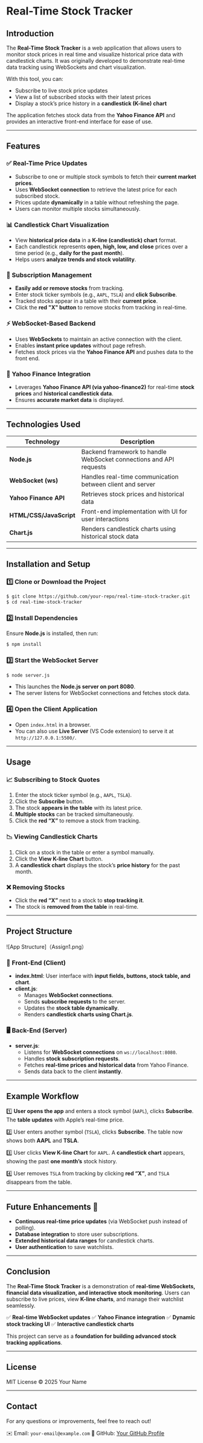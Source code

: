 # Real-Time Stock Tracker

## Introduction
The **Real-Time Stock Tracker** is a web application that allows users to monitor stock prices in real time and visualize historical price data with candlestick charts. It was originally developed to demonstrate real-time data tracking using WebSockets and chart visualization.

With this tool, you can:
- Subscribe to live stock price updates
- View a list of subscribed stocks with their latest prices
- Display a stock’s price history in a **candlestick (K-line) chart**

The application fetches stock data from the **Yahoo Finance API** and provides an interactive front-end interface for ease of use.

---

## Features

### ✅ Real-Time Price Updates
- Subscribe to one or multiple stock symbols to fetch their **current market prices**.
- Uses **WebSocket connection** to retrieve the latest price for each subscribed stock.
- Prices update **dynamically** in a table without refreshing the page.
- Users can monitor multiple stocks simultaneously.

### 📊 Candlestick Chart Visualization
- View **historical price data** in a **K-line (candlestick) chart** format.
- Each candlestick represents **open, high, low, and close** prices over a time period (e.g., **daily for the past month**).
- Helps users **analyze trends and stock volatility**.

### 🔄 Subscription Management
- **Easily add or remove stocks** from tracking.
- Enter stock ticker symbols (e.g., `AAPL`, `TSLA`) and **click Subscribe**.
- Tracked stocks appear in a table with their **current price**.
- Click the **red "X" button** to remove stocks from tracking in real-time.

### ⚡ WebSocket-Based Backend
- Uses **WebSockets** to maintain an active connection with the client.
- Enables **instant price updates** without page refresh.
- Fetches stock prices via the **Yahoo Finance API** and pushes data to the front end.

### 📡 Yahoo Finance Integration
- Leverages **Yahoo Finance API (via yahoo-finance2)** for real-time **stock prices** and **historical candlestick data**.
- Ensures **accurate market data** is displayed.

---

## Technologies Used

| Technology | Description |
|------------|------------|
| **Node.js** | Backend framework to handle WebSocket connections and API requests |
| **WebSocket (ws)** | Handles real-time communication between client and server |
| **Yahoo Finance API** | Retrieves stock prices and historical data |
| **HTML/CSS/JavaScript** | Front-end implementation with UI for user interactions |
| **Chart.js** | Renders candlestick charts using historical stock data |

---

## Installation and Setup

### 1️⃣ Clone or Download the Project
```sh
$ git clone https://github.com/your-repo/real-time-stock-tracker.git
$ cd real-time-stock-tracker
```

### 2️⃣ Install Dependencies
Ensure **Node.js** is installed, then run:
```sh
$ npm install
```

### 3️⃣ Start the WebSocket Server
```sh
$ node server.js
```
- This launches the **Node.js server on port 8080**.
- The server listens for WebSocket connections and fetches stock data.

### 4️⃣ Open the Client Application
- Open `index.html` in a browser.
- You can also use **Live Server** (VS Code extension) to serve it at `http://127.0.0.1:5500/`.

---

## Usage

### 📈 Subscribing to Stock Quotes
1. Enter the stock ticker symbol (e.g., `AAPL`, `TSLA`).
2. Click the **Subscribe** button.
3. The stock **appears in the table** with its latest price.
4. **Multiple stocks** can be tracked simultaneously.
5. Click the **red “X”** to remove a stock from tracking.

### 📉 Viewing Candlestick Charts
1. Click on a stock in the table or enter a symbol manually.
2. Click the **View K-line Chart** button.
3. A **candlestick chart** displays the stock’s **price history** for the past month.

### ❌ Removing Stocks
- Click the **red “X”** next to a stock to **stop tracking it**.
- The stock is **removed from the table** in real-time.

---

## Project Structure

![App Structure]（Assign1.png）

### 📌 Front-End (Client)
- **index.html**: User interface with **input fields, buttons, stock table, and chart**.
- **client.js**:
  - Manages **WebSocket connections**.
  - Sends **subscribe requests** to the server.
  - Updates the **stock table dynamically**.
  - Renders **candlestick charts using Chart.js**.

### 🖥️ Back-End (Server)
- **server.js**:
  - Listens for **WebSocket connections** on `ws://localhost:8080`.
  - Handles **stock subscription requests**.
  - Fetches **real-time prices and historical data** from Yahoo Finance.
  - Sends data back to the client **instantly**.

---

## Example Workflow

1️⃣ **User opens the app** and enters a stock symbol (`AAPL`), clicks **Subscribe**. The **table updates** with Apple’s real-time price.

2️⃣ User enters another symbol (`TSLA`), clicks **Subscribe**. The table now shows both **AAPL** and **TSLA**.

3️⃣ User clicks **View K-line Chart** for `AAPL`. A **candlestick chart** appears, showing the past **one month’s** stock history.

4️⃣ User removes `TSLA` from tracking by clicking **red “X”**, and `TSLA` disappears from the table.

---

## Future Enhancements 🚀
- **Continuous real-time price updates** (via WebSocket push instead of polling).
- **Database integration** to store user subscriptions.
- **Extended historical data ranges** for candlestick charts.
- **User authentication** to save watchlists.

---

## Conclusion
The **Real-Time Stock Tracker** is a demonstration of **real-time WebSockets, financial data visualization, and interactive stock monitoring**. Users can subscribe to live prices, view **K-line charts**, and manage their watchlist seamlessly.

✅ **Real-time WebSocket updates**
✅ **Yahoo Finance integration**
✅ **Dynamic stock tracking UI**
✅ **Interactive candlestick charts**

This project can serve as a **foundation for building advanced stock tracking applications**.

---

## License
MIT License © 2025 Your Name

---

## Contact
For any questions or improvements, feel free to reach out!

✉️ Email: `your-email@example.com`
🔗 GitHub: [Your GitHub Profile](https://github.com/your-username)

